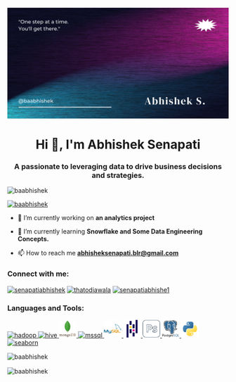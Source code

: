 ![logo](https://github.com/baabhishek/baabhishek/blob/main/AB2.png)

<h1 align="center">Hi 👋, I'm Abhishek Senapati</h1>
<h3 align="center">A passionate to leveraging data to drive business decisions and strategies.</h3>


<p align="left"> <img src="https://komarev.com/ghpvc/?username=baabhishek&label=Profile%20views&color=0e75b6&style=flat" alt="baabhishek" /> </p>

<p align="left"> <a href="https://github.com/ryo-ma/github-profile-trophy"><img src="https://github-profile-trophy.vercel.app/?username=baabhishek" alt="baabhishek" /></a> </p>

- 🔭 I’m currently working on **an analytics project**

- 🌱 I’m currently learning **Snowflake and Some Data Engineering Concepts.**

- 📫 How to reach me **abhisheksenapati.blr@gmail.com**

<h3 align="left">Connect with me:</h3>
<p align="left">
<a href="https://linkedin.com/in/senapatiabhishek" target="blank"><img align="center" src="https://raw.githubusercontent.com/rahuldkjain/github-profile-readme-generator/master/src/images/icons/Social/linked-in-alt.svg" alt="senapatiabhishek" height="30" width="40" /></a>
<a href="https://instagram.com/thatodiawala" target="blank"><img align="center" src="https://raw.githubusercontent.com/rahuldkjain/github-profile-readme-generator/master/src/images/icons/Social/instagram.svg" alt="thatodiawala" height="30" width="40" /></a>
<a href="https://www.hackerrank.com/senapatiabhishe1" target="blank"><img align="center" src="https://raw.githubusercontent.com/rahuldkjain/github-profile-readme-generator/master/src/images/icons/Social/hackerrank.svg" alt="senapatiabhishe1" height="30" width="40" /></a>
</p>

<h3 align="left">Languages and Tools:</h3>
<p align="left"> <a href="https://hadoop.apache.org/" target="_blank" rel="noreferrer"> <img src="https://www.vectorlogo.zone/logos/apache_hadoop/apache_hadoop-icon.svg" alt="hadoop" width="40" height="40"/> </a> <a href="https://hive.apache.org/" target="_blank" rel="noreferrer"> <img src="https://www.vectorlogo.zone/logos/apache_hive/apache_hive-icon.svg" alt="hive" width="40" height="40"/> </a> <a href="https://www.mongodb.com/" target="_blank" rel="noreferrer"> <img src="https://raw.githubusercontent.com/devicons/devicon/master/icons/mongodb/mongodb-original-wordmark.svg" alt="mongodb" width="40" height="40"/> </a> <a href="https://www.microsoft.com/en-us/sql-server" target="_blank" rel="noreferrer"> <img src="https://www.svgrepo.com/show/303229/microsoft-sql-server-logo.svg" alt="mssql" width="40" height="40"/> </a> <a href="https://www.mysql.com/" target="_blank" rel="noreferrer"> <img src="https://raw.githubusercontent.com/devicons/devicon/master/icons/mysql/mysql-original-wordmark.svg" alt="mysql" width="40" height="40"/> </a> <a href="https://pandas.pydata.org/" target="_blank" rel="noreferrer"> <img src="https://raw.githubusercontent.com/devicons/devicon/2ae2a900d2f041da66e950e4d48052658d850630/icons/pandas/pandas-original.svg" alt="pandas" width="40" height="40"/> </a> <a href="https://www.photoshop.com/en" target="_blank" rel="noreferrer"> <img src="https://raw.githubusercontent.com/devicons/devicon/master/icons/photoshop/photoshop-line.svg" alt="photoshop" width="40" height="40"/> </a> <a href="https://www.postgresql.org" target="_blank" rel="noreferrer"> <img src="https://raw.githubusercontent.com/devicons/devicon/master/icons/postgresql/postgresql-original-wordmark.svg" alt="postgresql" width="40" height="40"/> </a> <a href="https://www.python.org" target="_blank" rel="noreferrer"> <img src="https://raw.githubusercontent.com/devicons/devicon/master/icons/python/python-original.svg" alt="python" width="40" height="40"/> </a> <a href="https://seaborn.pydata.org/" target="_blank" rel="noreferrer"> <img src="https://seaborn.pydata.org/_images/logo-mark-lightbg.svg" alt="seaborn" width="40" height="40"/> </a> </p>

<p><img align="center" src="https://github-readme-stats.vercel.app/api/top-langs?username=baabhishek&show_icons=true&locale=en&layout=compact" alt="baabhishek" /></p>

<p><img align="center" src="https://github-readme-streak-stats.herokuapp.com/?user=baabhishek&" alt="baabhishek" /></p>
